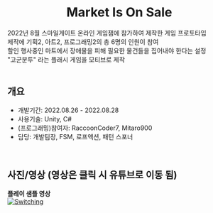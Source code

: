 <div align="center">
<h1>Market Is On Sale</h1>
</div>

<div align="left">
2022년 8월 스마일게이트 온라인 게임잼에 참가하여 제작한 게임 프로토타입</br>
제작에 기획2, 아트2, 프로그래밍2의 총 6명의 인원이 참여</br>
할인 행사중인 마트에서 장애물을 피해 필요한 물건들을 집어내야 한다는 설정</br>
"고군분투" 라는 플래시 게임을 모티브로 제작</br></br>
</div>

## 개요
- 개발기간: 2022.08.26 - 2022.08.28
- 사용기술: Unity, C#
- (프로그래밍)참여자: RaccoonCoder7, Mitaro900
- 담당: 개발팀장, FSM, 로프액션, 패턴 스포너

</br>

## 사진/영상 (영상은 클릭 시 유튜브로 이동 됨)
<b>플레이 샘플 영상</b></br>
[![Switching](http://img.youtube.com/vi/5c35HLBOR4c/0.jpg)](https://youtu.be/5c35HLBOR4c)
